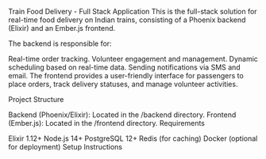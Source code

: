 Train Food Delivery - Full Stack Application
This is the full-stack solution for real-time food delivery on Indian trains, consisting of a Phoenix backend (Elixir) and an Ember.js frontend.

The backend is responsible for:

Real-time order tracking.
Volunteer engagement and management.
Dynamic scheduling based on real-time data.
Sending notifications via SMS and email.
The frontend provides a user-friendly interface for passengers to place orders, track delivery statuses, and manage volunteer activities.

Project Structure

Backend (Phoenix/Elixir): Located in the /backend directory.
Frontend (Ember.js): Located in the /frontend directory.
Requirements

Elixir 1.12+
Node.js 14+
PostgreSQL 12+
Redis (for caching)
Docker (optional for deployment)
Setup Instructions